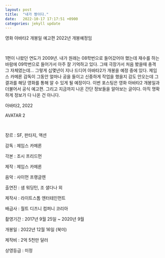 ```yaml
---
layout: post
title:  "내가 짱이다."
date:   2022-10-17 17:17:51 +0900
categories: jekyll update
---
```



영화 아바타2 개봉일 예고편 2022년 개봉예정임

​

1편이 나왔던 연도가 2009년. 내가 원래는 08학번으로 들어갔어야 했는데 재수를 하는 바람에 09학번으로 들어가서 아주 잘 기억하고 있다. 그때 극장가서 처음 봤을때 충격 그 자체였는데... 그렇게 십몇년이 지나 드디어 아바타2가 개봉을 예정 중에 있다. 제임스 카메론 감독이 그동안 얼마나 공을 들이고 신중하게 작업을 했을지 감도 안오는데 그 결과를 해당 영화를 통해 알 수 있게 될 예정이다. 이번 포스팅은 영화 아바타2 개봉일과 더불어서 공식 예고편. 그리고 지금까지 나온 간단 정보들을 알아보는 글이다. 아직 명확하게 정보가 다 나온 건 아니다.


아바타2, 2022

AVATAR 2

​

장르 : SF, 판타지, 액션

감독 : 제임스 카메론

각본 : 조시 프리드먼

제작 : 제임스 카메론

음악 : 사이먼 프랭글렌

출연진 : 샘 워딩턴, 조 샐다나 외

제작사 : 라이트스톰 엔터테인먼트

배급사 : 월트 디즈니 컴퍼니 코리아

촬영기간 : 2017년 9월 25일 ~ 2020년 9월

개봉일 : 2022년 12월 16일 (북미)

제작비 : 2억 5천만 달러

상영등급 : 미정